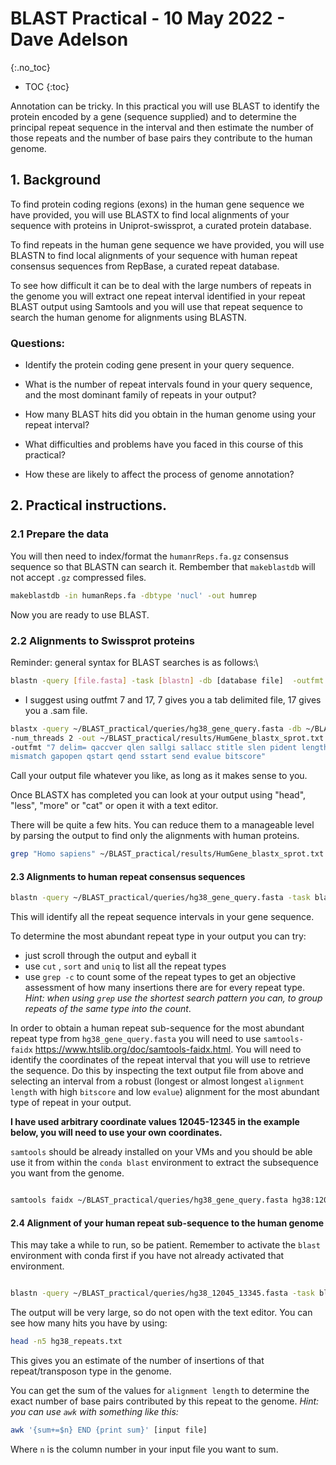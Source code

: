 
# BLAST Practical - 10 May 2022 - Dave Adelson
{:.no_toc}

* TOC
{:toc}

Annotation can be tricky. In this practical you will use BLAST to identify the protein encoded by a gene (sequence supplied) and to determine the principal repeat sequence in the interval and then estimate the number of those repeats and the number of base pairs they contribute to the human genome.  

## 1. Background

To find protein coding regions (exons) in the human gene sequence we have provided, you will use BLASTX to find local alignments of your sequence with proteins in Uniprot-swissprot, a curated protein database. 

To find repeats in the human gene sequence we have provided, you will use BLASTN to find local alignments of your sequence with human repeat consensus sequences from RepBase, a curated repeat database. 

To see how difficult it can be to deal with the large numbers of repeats in the genome you will extract one repeat interval identified in your repeat BLAST output using Samtools and you will use that repeat sequence to search the human genome for alignments using BLASTN. 

### Questions:

- Identify the protein coding gene present in your query sequence. 

- What is the number of repeat intervals found in your query sequence, and the most dominant family of repeats in your output?

- How many BLAST hits did you obtain in the human genome using your repeat interval?

- What difficulties and problems have you faced in this course of this practical?

- How these are likely to affect the process of genome annotation?

## 2. Practical instructions.

### 2.1  Prepare the data

You will then need to index/format the `humanrReps.fa.gz` consensus sequence so that BLASTN can search it. Rembember that `makeblastdb` will not accept `.gz` compressed files. 

```bash
makeblastdb -in humanReps.fa -dbtype 'nucl' -out humrep
```
Now you are ready to use BLAST.

### 2.2 Alignments to Swissprot proteins

Reminder: general syntax for BLAST searches is as follows:\

```bash
blastn -query [file.fasta] -task [blastn] -db [database file]  -outfmt [0 through 17] -out [outputfile]
```

- I suggest using outfmt 7 and 17, 7 gives you a tab delimited file, 17 gives you a .sam file. 

```bash
blastx -query ~/BLAST_practical/queries/hg38_gene_query.fasta -db ~/BLAST_practical/dbs/sprot \
-num_threads 2 -out ~/BLAST_practical/results/HumGene_blastx_sprot.txt \
-outfmt "7 delim= qaccver qlen sallgi sallacc stitle slen pident length \
mismatch gapopen qstart qend sstart send evalue bitscore"
```
Call your output file whatever you like, as long as it makes sense to you. 

Once BLASTX has completed you can look at your output using "head", "less", "more" or "cat" or open it with a text editor. 

There will be quite a few hits. You can reduce them to a manageable level by parsing the output to find only the alignments with human proteins.

```bash
grep "Homo sapiens" ~/BLAST_practical/results/HumGene_blastx_sprot.txt | less
```

#### 2.3 Alignments to human repeat consensus sequences

```bash
blastn -query ~/BLAST_practical/queries/hg38_gene_query.fasta -task blastn -db ~/BLAST_practical/dbs/humrep -out ~/BLAST_practical/results/gene_blastn_humrep.txt -outfmt 7
```

This will identify all the repeat sequence intervals in your gene sequence. 

To determine the most abundant repeat type in your output you can try:
- just scroll through the output and eyball it
- use `cut` , `sort` and `uniq` to list all the repeat types
- use `grep -c` to count some of the repeat types to get an objective assessment of how many insertions there are for every repeat type. *Hint: when using `grep` use the shortest search pattern you can, to group repeats of the same type into the count*.

In order to obtain a human repeat sub-sequence for the most abundant repeat type from `hg38_gene_query.fasta` you will need to use `samtools-faidx` https://www.htslib.org/doc/samtools-faidx.html. You will need to identify the coordinates of the repeat interval that you will use to retrieve the sequence. Do this by inspecting the text output file from above and selecting an interval from a robust (longest or almost longest `alignment length`  with high `bitscore` and low `evalue`) alignment for the most abundant type of repeat in your output. 

**I have used arbitrary coordinate values 12045-12345 in the example below, you will need to use your own coordinates.**

`samtools` should be already installed on your VMs and you should be able use it from within the `conda blast` environment to extract the subsequence you want from the genome. 

```bash

samtools faidx ~/BLAST_practical/queries/hg38_gene_query.fasta hg38:12045-12345 > ~/BLAST_practical/queries/hg38_12045-12345.fasta
```

#### 2.4 Alignment of your human repeat sub-sequence to the human genome

This may take a while to run, so be patient. Remember to activate the `blast` environment with conda first if you have not already activated that environment. 

```bash

blastn -query ~/BLAST_practical/queries/hg38_12045_13345.fasta -task blastn -db ~/BLAST_practical/dbs/hg38 -num_threads 2 -out ~/BLAST_practical/results/hg38_repeats.txt -outfmt 7
```

The output will be very large, so do not open with the text editor. You can see how many hits you have by using:

```bash
head -n5 hg38_repeats.txt

```
This gives you an estimate of the number of insertions of that repeat/transposon type in the genome.

You can get the sum of the values for `alignment length` to determine the exact number of base pairs contributed by this repeat to the genome. *Hint: you can use `awk` with something like this:*

```bash
awk '{sum+=$n} END {print sum}' [input file]
```
Where `n` is the column number in your input file you want to sum.


